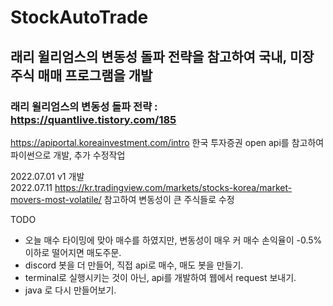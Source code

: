 # StockAutoTrade

## 래리 윌리엄스의 변동성 돌파 전략을 참고하여 국내, 미장 주식 매매 프로그램을 개발

###  래리 윌리엄스의 변동성 돌파 전략 : https://quantlive.tistory.com/185 

https://apiportal.koreainvestment.com/intro 한국 투자증권 open api를 참고하여 파이썬으로 개발, 추가 수정작업

2022.07.01 v1 개발\
2022.07.11 https://kr.tradingview.com/markets/stocks-korea/market-movers-most-volatile/ 참고하여 변동성이 큰 주식들로 수정

TODO
 * 오늘 매수 타이밍에 맞아 매수를 하였지만, 변동성이 매우 커 매수 손익율이 -0.5% 이하로 떨어지면 매도주문.
 * discord 봇을 더 만들어, 직접 api로 매수, 매도 봇을 만들기.
 * terminal로 실행시키는 것이 아닌, api를 개발하여 웹에서 request 보내기.
 * java 로 다시 만들어보기.
